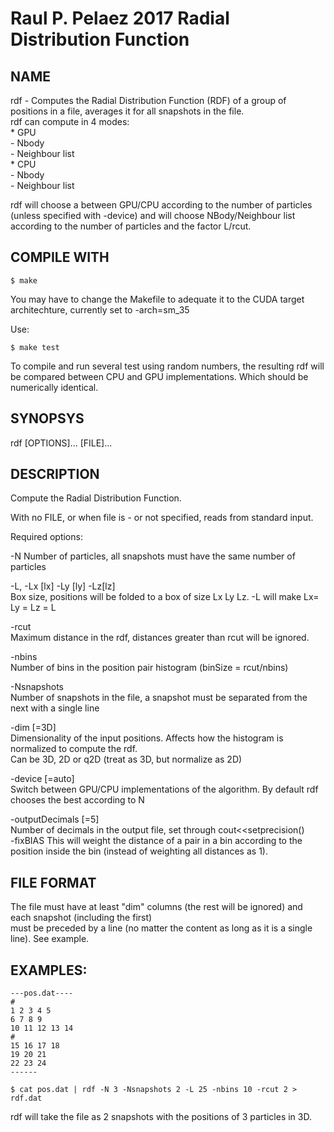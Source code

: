 # Raul P. Pelaez 2017 Radial Distribution Function  

## NAME   
rdf -  Computes the Radial Distribution Function (RDF) of a group of positions in a file, averages it for all snapshots in the file.  
rdf can compute in 4 modes:  
	* GPU  
	  - Nbody  
	  - Neighbour list  
	* CPU  
	  - Nbody  
	  - Neighbour list  
	  
rdf will choose a between GPU/CPU according to the number of particles (unless specified with -device) and will choose NBody/Neighbour list according to the number of particles and the factor L/rcut.  
## COMPILE WITH  

```
$ make
```
You may have to change the Makefile to adequate it to the CUDA target architechture, currently set to -arch=sm_35

Use:
```
$ make test 
```

To compile and run several test using random numbers, the resulting rdf will be compared between CPU and GPU implementations. Which should be numerically identical.

## SYNOPSYS  

rdf [OPTIONS]... [FILE]...  

## DESCRIPTION  
   Compute the Radial Distribution Function.  
   
   With no FILE, or when file is - or not specified, reads from standard input.  

   Required options:  

   -N
       Number of particles, all snapshots must have the same number of particles  

   -L, -Lx [lx] -Ly [ly]  -Lz[lz]  
       Box size, positions will be folded to a box of size Lx Ly Lz. -L will make Lx= Ly = Lz = L  

   -rcut  
       Maximum distance in the rdf, distances greater than rcut will be ignored.  
   
   -nbins  
       Number of bins in the position pair histogram (binSize = rcut/nbins)  

   -Nsnapshots   
       Number of snapshots in the file, a snapshot must be separated from the next with a single line  

   -dim [=3D]  
       Dimensionality of the input positions. Affects how the histogram is normalized to compute the rdf.  
      Can be 3D, 2D or q2D (treat as 3D, but normalize as 2D)
	  
   -device [=auto]  
       Switch between GPU/CPU implementations of the algorithm. By default rdf chooses the best according to N  
	
   -outputDecimals [=5]  
	   Number of decimals in the output file, set through cout<<setprecision()  
   -fixBIAS
	   This will weight the distance of a pair in a bin according to the position inside the bin (instead of weighting all distances as 1).  

   
   
 ## FILE FORMAT   
   The file must have at least "dim" columns (the rest will be ignored) and each snapshot (including the first)  
   must be preceded by a line (no matter the content as long as it is a single line). See example.  


## EXAMPLES:  

```
---pos.dat----
#
1 2 3 4 5
6 7 8 9
10 11 12 13 14
#
15 16 17 18
19 20 21
22 23 24
------

$ cat pos.dat | rdf -N 3 -Nsnapshots 2 -L 25 -nbins 10 -rcut 2 > rdf.dat
```
rdf will take the file as 2 snapshots with the positions of 3 particles in 3D.

